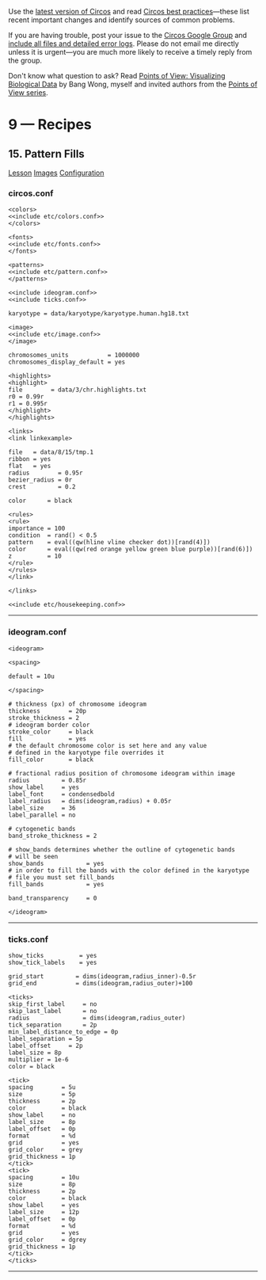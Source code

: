 Use the [latest version of Circos](/software/download/circos/) and read
[Circos best
practices](/documentation/tutorials/reference/best_practices/)—these list
recent important changes and identify sources of common problems.

If you are having trouble, post your issue to the [Circos Google
Group](https://groups.google.com/group/circos-data-visualization) and [include
all files and detailed error logs](/support/support/). Please do not email me
directly unless it is urgent—you are much more likely to receive a timely
reply from the group.

Don't know what question to ask? Read [Points of View: Visualizing Biological
Data](https://www.nature.com/nmeth/journal/v9/n12/full/nmeth.2258.html) by
Bang Wong, myself and invited authors from the [Points of View
series](https://mk.bcgsc.ca/pointsofview).

# 9 — Recipes

## 15\. Pattern Fills

[Lesson](/documentation/tutorials/recipes/pattern_fills/lesson)
[Images](/documentation/tutorials/recipes/pattern_fills/images)
[Configuration](/documentation/tutorials/recipes/pattern_fills/configuration)

### circos.conf

    
    
    <colors>
    <<include etc/colors.conf>>
    </colors>
    
    <fonts>
    <<include etc/fonts.conf>>
    </fonts>
    
    <patterns>
    <<include etc/pattern.conf>>
    </patterns>
    
    <<include ideogram.conf>>
    <<include ticks.conf>>
    
    karyotype = data/karyotype/karyotype.human.hg18.txt
    
    <image>
    <<include etc/image.conf>>
    </image>
    
    chromosomes_units           = 1000000
    chromosomes_display_default = yes
    
    <highlights>
    <highlight>
    file        = data/3/chr.highlights.txt
    r0 = 0.99r
    r1 = 0.995r
    </highlight>
    </highlights>
    
    <links>
    <link linkexample>
    
    file   = data/8/15/tmp.1
    ribbon = yes
    flat   = yes
    radius        = 0.95r
    bezier_radius = 0r
    crest         = 0.2
    
    color      = black
    
    <rules>
    <rule>
    importance = 100
    condition  = rand() < 0.5
    pattern    = eval((qw(hline vline checker dot))[rand(4)])
    color      = eval((qw(red orange yellow green blue purple))[rand(6)])
    z          = 10
    </rule>
    </rules>
    </link>
    
    </links>
    
    <<include etc/housekeeping.conf>>
    
    

  

* * *

### ideogram.conf

    
    
    <ideogram>
    
    <spacing>
    
    default = 10u
    
    </spacing>
    
    # thickness (px) of chromosome ideogram
    thickness        = 20p
    stroke_thickness = 2
    # ideogram border color
    stroke_color     = black
    fill             = yes
    # the default chromosome color is set here and any value
    # defined in the karyotype file overrides it
    fill_color       = black
    
    # fractional radius position of chromosome ideogram within image
    radius         = 0.85r
    show_label     = yes
    label_font     = condensedbold
    label_radius   = dims(ideogram,radius) + 0.05r
    label_size     = 36
    label_parallel = no
    
    # cytogenetic bands
    band_stroke_thickness = 2
    
    # show_bands determines whether the outline of cytogenetic bands
    # will be seen
    show_bands            = yes
    # in order to fill the bands with the color defined in the karyotype
    # file you must set fill_bands
    fill_bands            = yes
    
    band_transparency     = 0
    
    </ideogram>
    
    

  

* * *

### ticks.conf

    
    
    show_ticks          = yes
    show_tick_labels    = yes
    
    grid_start         = dims(ideogram,radius_inner)-0.5r
    grid_end           = dims(ideogram,radius_outer)+100
    
    <ticks>
    skip_first_label     = no
    skip_last_label      = no
    radius               = dims(ideogram,radius_outer)
    tick_separation      = 2p
    min_label_distance_to_edge = 0p
    label_separation = 5p
    label_offset     = 2p
    label_size = 8p
    multiplier = 1e-6
    color = black
    
    <tick>
    spacing        = 5u
    size           = 5p
    thickness      = 2p
    color          = black
    show_label     = no
    label_size     = 8p
    label_offset   = 0p
    format         = %d
    grid           = yes
    grid_color     = grey
    grid_thickness = 1p
    </tick>
    <tick>
    spacing        = 10u
    size           = 8p
    thickness      = 2p
    color          = black
    show_label     = yes
    label_size     = 12p
    label_offset   = 0p
    format         = %d
    grid           = yes
    grid_color     = dgrey
    grid_thickness = 1p
    </tick>
    </ticks>
    

  

* * *

